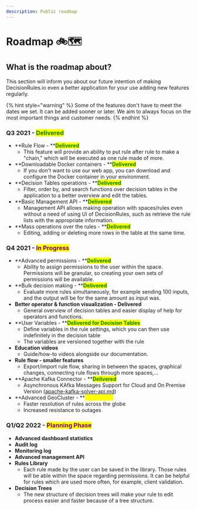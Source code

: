 ```yaml
---
description: Public roadmap
---
```


# Roadmap 🚲🗺️

## What is the roadmap about?

This section will inform you about our future intention of making DecisionRules.io even a better application for your use adding new features regularly.

{% hint style="warning" %}
Some of the features don't have to meet the dates we set. It can be added sooner or later. We aim to always focus on the most important things and customer needs.
{% endhint %}

### Q3 2021 - <mark style="color:green;">**Delivered**</mark>

* **Rule Flow - **<mark style="color:green;">**Delivered**</mark>
  * This feature will provide an ability to put rule after rule to make a "chain," which will be executed as one rule made of more.
* **Downloadable Docker containers - **<mark style="color:green;">**Delivered**</mark>
  * If you don't want to use our web app, you can download and configure the Docker container in your environment.
* **Decision Tables operations - **<mark style="color:green;">**Delivered**</mark>
  * Filter, order by, and search functions over decision tables in the application to a better overview and edit the tables.
* **Basic Management API - **<mark style="color:green;">**Delivered**</mark>
  * Management API allows making operation with spaces/rules even without a need of using UI of DecisionRules, such as retrieve the rule lists with the appropriate information.
* **Mass operations over the rules - **<mark style="color:green;">**Delivered**</mark>
  * Editing, adding or deleting more rows in the table at the same time.

### Q4 2021 - <mark style="color:purple;">In Progress</mark>

* **Advanced permissions - **<mark style="color:green;">**Delivered**</mark>
  * Ability to assign permissions to the user within the space. Permissions will be granular, so creating your own sets of permissions will be available.
* **Bulk decision making - **<mark style="color:green;">**Delivered**</mark>
  * Evaluate more rules simultaneously, for example sending 100 inputs, and the output will be for the same amount as input was.
* **Better operator & function visualization - Delivered**
  * General overview of decision tables and easier display of help for operators and functions.
* **User Variables - **<mark style="color:green;">**Delivered for Decision Tables**</mark>
  * Define variables in the rule settings, which you can then use indefinitely in the decision table&#x20;
  * The variables are versioned together with the rule
* **Education videos**
  * Guide/how-to videos alongside our documentation.
* **Rule flow - smaller features**
  * Export/import rule flow, sharing in between the spaces, graphical changes, connecting rule flows through more spaces,...
* **Apache Kafka  Connector - **<mark style="color:green;">**Delivered**</mark>
  * Asynchronous KAfka Messages Support for Cloud and On Premise Version ([apache-kafka-solver-api.md](api/apache-kafka-solver-api.md "mention"))
* **Advanced GeoCluster - **<mark style="color:yellow;">**In Progress**</mark>
  * Faster resolution of rules across the globe
  * Increased resistance to outages

### Q1/Q2 2022 - <mark style="color:purple;">Planning Phase</mark>

* **Advanced dashboard statistics**
* **Audit log**
* **Monitoring log**
* **Advanced management API**&#x20;
* **Rules Library**
  * Each rule made by the user can be saved in the library. Those rules will be able within the space regarding permissions. It can be helpful for rules which are used more often, for example, client validation.
* **Decision Trees**
  * The new structure of decision trees will make your rule to edit process easier and faster because of a tree structure.

